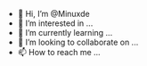 - 👋 Hi, I’m @Minuxde
- 👀 I’m interested in ...
- 🌱 I’m currently learning ...
- 💞️ I’m looking to collaborate on ...
- 📫 How to reach me ...

<!---
Minuxde/Minuxde is a ✨ special ✨ repository because its `README.md` (this file) appears on your GitHub profile.
You can click the Preview link to take a look at your changes.
--->
